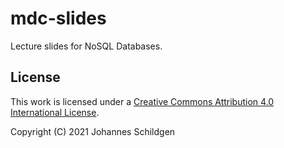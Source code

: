# mdc-slides

Lecture slides for NoSQL Databases.


## License

This work is licensed under a [Creative Commons Attribution 4.0 International
License](http://creativecommons.org/licenses/by/4.0/legalcode).

Copyright (C) 2021 Johannes Schildgen
